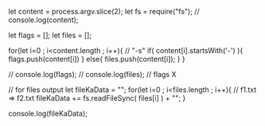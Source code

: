 let content = process.argv.slice(2);
let fs = require("fs");
// console.log(content);

let flags = [];
let files = [];

for(let i=0 ; i<content.length ; i++){
    // "-s"
    if( content[i].startsWith('-') ){
        flags.push(content[i])
    }
    else{
        files.push(content[i]);
    }
}

// console.log(flags);
// console.log(files);
// flags X

// for files output
let fileKaData = "";
for(let i=0 ; i<files.length ; i++){
    // f1.txt => f2.txt
    fileKaData += fs.readFileSync( files[i] ) + "";
}

console.log(fileKaData);
